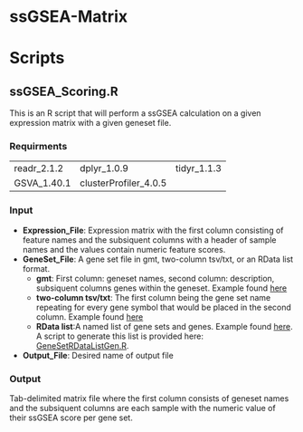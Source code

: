 # ssGSEA-Matrix


# Scripts

## ssGSEA_Scoring.R
This is an R script that will perform a ssGSEA calculation on a given expression matrix with a given geneset file.
### Requirments
|  |  |  |
| --- | --- | --- |
| readr_2.1.2 | dplyr_1.0.9 | tidyr_1.1.3 |
| GSVA_1.40.1 | clusterProfiler_4.0.5 |  |
### Input
* **Expression_File**: Expression matrix with the first column consisting of feature names and the subsiquent columns with a header of sample names and the values contain numeric feature scores.
* **GeneSet_File**: A gene set file in gmt, two-column tsv/txt, or an RData list format.
  * **gmt**: First column: geneset names, second column: description, subsiquent columns genes within the geneset. Example found [here](https://software.broadinstitute.org/cancer/software/gsea/wiki/index.php/Data_formats#GMT:_Gene_Matrix_Transposed_file_format_.28.2A.gmt.29)
  * **two-column tsv/txt**: The first column being the gene set name repeating for every gene symbol that would be placed in the second column. Example found [here](https://raw.githubusercontent.com/shawlab-moffitt/DRPPM-EASY-ExprAnalysisShinY/main/GeneSets/CellMarker_gsNsym_HS.tsv)
  * **RData list**:A named list of gene sets and genes. Example found [here](https://github.com/shawlab-moffitt/PATH-SURVEYOR-Suite/tree/main/3-PATH-SURVEYOR-Pipeline/GeneSets/CellMarker). A script to generate this list is provided here: [GeneSetRDataListGen.R](https://github.com/shawlab-moffitt/PATH-SURVEYOR-Suite/blob/main/3-PATH-SURVEYOR-Pipeline/GeneSets/GeneSetRDataListGen.R). 
* **Output_File**: Desired name of output file
### Output
Tab-delimited matrix file where the first column consists of geneset names and the subsiquent columns are each sample with the numeric value of their ssGSEA score per gene set.
